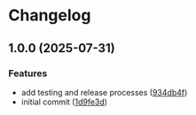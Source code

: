 # Changelog

## 1.0.0 (2025-07-31)


### Features

* add testing and release processes ([934db4f](https://github.com/cloudhippie/clusterapi-kamaji/commit/934db4f651787f2edc5971f55b383609c826d59a))
* initial commit ([1d9fe3d](https://github.com/cloudhippie/clusterapi-kamaji/commit/1d9fe3dbb5a3d8ab519ae5b56602fbcb206175ac))
